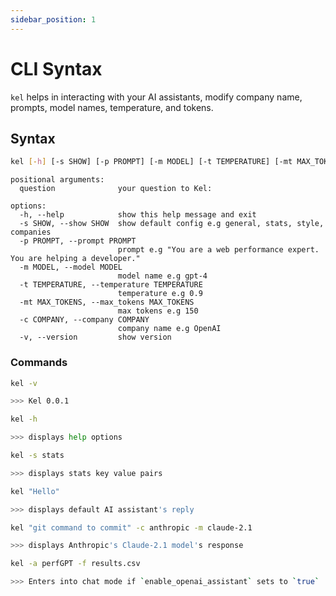 ```yaml
---
sidebar_position: 1
---
```


# CLI Syntax

`kel` helps in interacting with your AI assistants, modify company name,  prompts, model names, temperature, and tokens.

## Syntax

```bash
kel [-h] [-s SHOW] [-p PROMPT] [-m MODEL] [-t TEMPERATURE] [-mt MAX_TOKENS] [-c COMPANY] [-v] question
```

```
positional arguments:
  question              your question to Kel:

options:
  -h, --help            show this help message and exit
  -s SHOW, --show SHOW  show default config e.g general, stats, style, companies
  -p PROMPT, --prompt PROMPT
                        prompt e.g "You are a web performance expert. You are helping a developer."
  -m MODEL, --model MODEL
                        model name e.g gpt-4
  -t TEMPERATURE, --temperature TEMPERATURE
                        temperature e.g 0.9
  -mt MAX_TOKENS, --max_tokens MAX_TOKENS
                        max tokens e.g 150
  -c COMPANY, --company COMPANY
                        company name e.g OpenAI
  -v, --version         show version

```

### Commands

```bash
kel -v

>>> Kel 0.0.1
```

```bash
kel -h

>>> displays help options
```

```bash
kel -s stats

>>> displays stats key value pairs
```

```bash
kel "Hello"

>>> displays default AI assistant's reply
```

```bash
kel "git command to commit" -c anthropic -m claude-2.1

>>> displays Anthropic's Claude-2.1 model's response
```

```bash
kel -a perfGPT -f results.csv

>>> Enters into chat mode if `enable_openai_assistant` sets to `true`
```